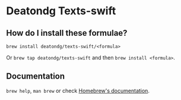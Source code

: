 # Deatondg Texts-swift

## How do I install these formulae?
`brew install deatondg/texts-swift/<formula>`

Or `brew tap deatondg/texts-swift` and then `brew install <formula>`.

## Documentation
`brew help`, `man brew` or check [Homebrew's documentation](https://docs.brew.sh).
